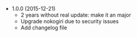 - 1.0.0 (2015-12-21)
  * 2 years without real update: make it an major
  * Upgrade nokogiri due to security issues
  * Add changelog file
